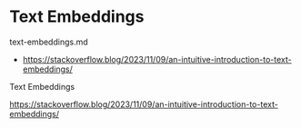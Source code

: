 # Text Embeddings

text-embeddings.md

*   https://stackoverflow.blog/2023/11/09/an-intuitive-introduction-to-text-embeddings/

Text Embeddings

https://stackoverflow.blog/2023/11/09/an-intuitive-introduction-to-text-embeddings/